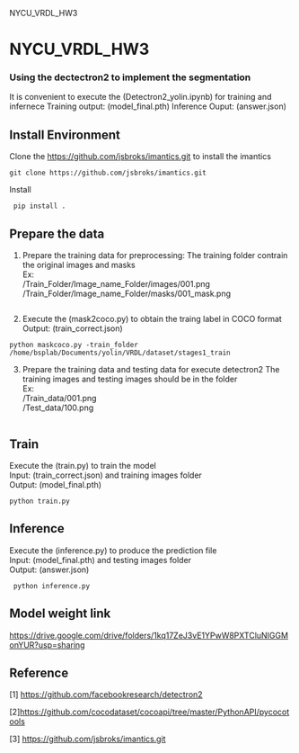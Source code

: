 NYCU_VRDL_HW3
# NYCU_VRDL_HW3
### Using the dectectron2 to implement the segmentation

It is convenient to execute the (Detectron2_yolin.ipynb) for training and infernece
Training output: (model_final.pth)
Inference Ouput: (answer.json)

## Install Environment
Clone the https://github.com/jsbroks/imantics.git to install the imantics
```
git clone https://github.com/jsbroks/imantics.git 
```
Install
```
 pip install .  
```

## Prepare the data
1. Prepare the training data for preprocessing:
    The training folder contrain the original images and masks  
    Ex:  
    /Train_Folder/Image_name_Folder/images/001.png  
   /Train_Folder/Image_name_Folder/masks/001_mask.png   
```
```
2. Execute the (mask2coco.py) to obtain the traing label in COCO format  
    Output: (train_correct.json)  
```
python maskcoco.py -train_folder /home/bsplab/Documents/yolin/VRDL/dataset/stages1_train
```
3. Prepare the training data and testing data for execute detectron2
    The training images and testing images should be in the folder  
    Ex:  
    /Train_data/001.png  
    /Test_data/100.png  
```
```

## Train
Execute the (train.py) to train the model  
Input: (train_correct.json)  and training images folder  
Output: (model_final.pth)  
```
python train.py  
```

## Inference
Execute the (inference.py) to produce the prediction file  
Input: (model_final.pth) and testing images folder  
Output: (answer.json)  
```
 python inference.py
```

## Model weight link

https://drive.google.com/drive/folders/1kq17ZeJ3vE1YPwW8PXTCluNIGGMonYUR?usp=sharing

## Reference
[1] https://github.com/facebookresearch/detectron2  
  
[2]https://github.com/cocodataset/cocoapi/tree/master/PythonAPI/pycocotools  

[3] https://github.com/jsbroks/imantics.git